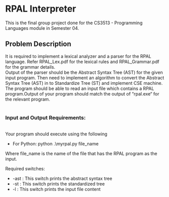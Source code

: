 **<h1>RPAL Interpreter</h1>**

This is the final group project done for the CS3513 - Programming Languages module in Semester 04.

<h2>Problem Description</h2>
It is required to implement a lexical analyzer and a parser for the RPAL language. Refer RPAL_Lex.pdf for the lexical rules and RPAL_Grammar.pdf for the grammar details.<br>Output of the parser should be the Abstract Syntax Tree (AST) for the given input program. Then need to implement an algorithm to convert the Abstract Syntax Tree (AST) in to Standardize Tree (ST) and implement CSE machine.<br>The program should be able to read an input file which contains a RPAL program.Output of your program should match the output of “rpal.exe“ for the relevant program.
<br>
<br>
<h3>Input and Output Requirements:</h3><br>
  Your program should execute using the following <br>
  <ul>
    <li>For Python:
      python .\myrpal.py file_name</li>
  </ul> 
Where file_name is the name of the file that has the RPAL program as the input.

Required switches:<br>
<ul>
  <li>-ast :  This switch prints the abstract syntax tree</li>
  <li>-st  :  This switch prints the standardized tree</li>
  <li>-l   :  This switch prints the input file content</li>
</ul>
